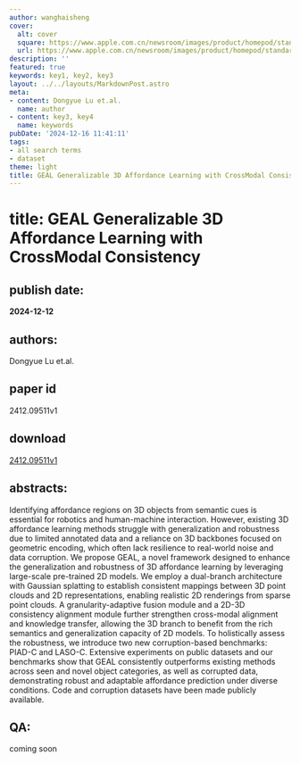 ```yaml
---
author: wanghaisheng
cover:
  alt: cover
  square: https://www.apple.com.cn/newsroom/images/product/homepod/standard/Apple-HomePod-hero-230118_big.jpg.large_2x.jpg
  url: https://www.apple.com.cn/newsroom/images/product/homepod/standard/Apple-HomePod-hero-230118_big.jpg.large_2x.jpg
description: ''
featured: true
keywords: key1, key2, key3
layout: ../../layouts/MarkdownPost.astro
meta:
- content: Dongyue Lu et.al.
  name: author
- content: key3, key4
  name: keywords
pubDate: '2024-12-16 11:41:11'
tags:
- all search terms
- dataset
theme: light
title: GEAL Generalizable 3D Affordance Learning with CrossModal Consistency
---
```


# title: GEAL Generalizable 3D Affordance Learning with CrossModal Consistency 
## publish date: 
**2024-12-12** 
## authors: 
  Dongyue Lu et.al. 
## paper id
2412.09511v1
## download
[2412.09511v1](http://arxiv.org/abs/2412.09511v1)
## abstracts:
Identifying affordance regions on 3D objects from semantic cues is essential for robotics and human-machine interaction. However, existing 3D affordance learning methods struggle with generalization and robustness due to limited annotated data and a reliance on 3D backbones focused on geometric encoding, which often lack resilience to real-world noise and data corruption. We propose GEAL, a novel framework designed to enhance the generalization and robustness of 3D affordance learning by leveraging large-scale pre-trained 2D models. We employ a dual-branch architecture with Gaussian splatting to establish consistent mappings between 3D point clouds and 2D representations, enabling realistic 2D renderings from sparse point clouds. A granularity-adaptive fusion module and a 2D-3D consistency alignment module further strengthen cross-modal alignment and knowledge transfer, allowing the 3D branch to benefit from the rich semantics and generalization capacity of 2D models. To holistically assess the robustness, we introduce two new corruption-based benchmarks: PIAD-C and LASO-C. Extensive experiments on public datasets and our benchmarks show that GEAL consistently outperforms existing methods across seen and novel object categories, as well as corrupted data, demonstrating robust and adaptable affordance prediction under diverse conditions. Code and corruption datasets have been made publicly available.
## QA:
coming soon

